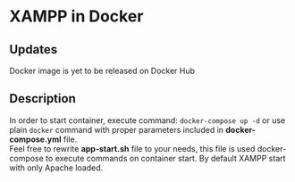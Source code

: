 # XAMPP in Docker

## Updates

Docker image is yet to be released on Docker Hub

## Description

In order to start container, execute command: `docker-compose up -d` or use plain `docker` command with proper parameters included in **docker-compose.yml** file.  
Feel free to rewrite **app-start.sh** file to your needs, this file is used docker-compose to execute commands on container start. By default XAMPP start with only Apache loaded.